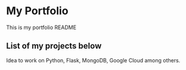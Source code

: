 # My Portfolio
This is my portfolio README

## List of my projects below
Idea to work on Python, Flask, MongoDB, Google Cloud among others.